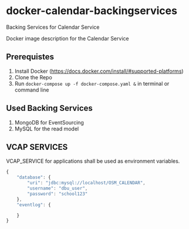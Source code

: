 # docker-calendar-backingservices

Backing Services for Calendar Service

Docker image description for the Calendar Service

## Prerequistes

1. Install Docker (https://docs.docker.com/install/#supported-platforms)
2. Clone the Repo
3. Run `docker-compose up -f docker-compose.yaml &` in terminal or command line

## Used Backing Services

1.  MongoDB for EventSourcing
2.  MySQL for the read model

## VCAP SERVICES

VCAP_SERVICE for applications shall be used as environment variables.

```javascript
{
    "database": {
        "uri": "jdbc:mysql://localhost/OSM_CALENDAR",
        "username": "dbu_user",
        "password": "school123"
    },
    "eventlog": {

    }
}
```
